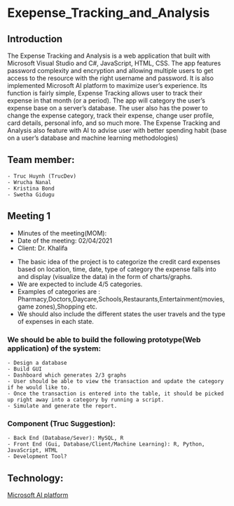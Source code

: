 # Exepense_Tracking_and_Analysis

## Introduction
The Expense Tracking and Analysis is a web application that built with Microsoft Visual Studio and C#, JavaScript, HTML, CSS. The app features password complexity and encryption and allowing multiple users to get access to the resource with the right username and password. It is also implemented Microsoft AI platform to maximize user’s experience.
Its function is fairly simple, Expense Tracking allows user to track their expense in that month (or a period). The app will category the user’s expense base on a server’s database. The user also has the power to change the expense category, track their expense, change user profile, card details, personal info, and so much more. The Expense Tracking and Analysis also feature with AI to advise user with better spending habit (base on a user’s database and machine learning methodologies)

## Team member:
    - Truc Huynh (TrucDev)
    - Wrucha Nanal
    - Kristina Bond
    - Swetha Gidugu

## Meeting 1
* Minutes of the meeting(MOM): 
* Date of the meeting: 02/04/2021
* Client: Dr. Khalifa


- The basic idea of the project is to categorize the credit card expenses based on location, time, date, type of category the expense falls into and display (visualize the data) in the form of charts/graphs. 
- We are expected to include 4/5 categories.
- Examples of categories are : Pharmacy,Doctors,Daycare,Schools,Restaurants,Entertainment(movies,game zones),Shopping etc.
- We should also include the different states the user travels and the type of expenses in each state.

### We should be able to build the following prototype(Web application) of the system:
    - Design a database
    - Build GUI
    - Dashboard which generates 2/3 graphs 
    - User should be able to view the transaction and update the category if he would like to.
    - Once the transaction is entered into the table, it should be picked up right away into a category by running a script.
    - Simulate and generate the report.


### Component (Truc Suggestion):
    - Back End (Database/Sever): MySQL, R
    - Front End (Gui, Database/Client/Machine Learning): R, Python, JavaScript, HTML
    - Development Tool?

## Technology:
[Microsoft AI platform](https://docs.microsoft.com/en-us/archive/msdn-magazine/2017/connect/artificial-intelligence-getting-started-with-microsoft-ai)


  


    
